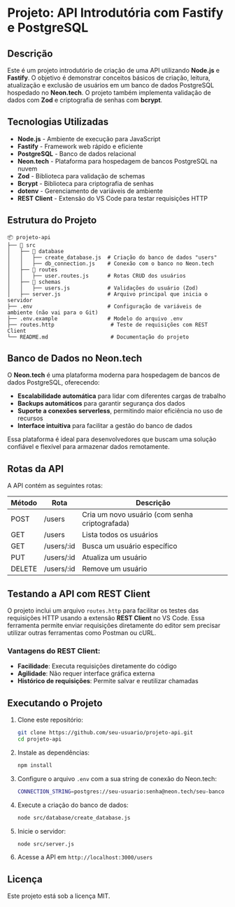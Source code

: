 # Projeto: API Introdutória com Fastify e PostgreSQL

## Descrição
Este é um projeto introdutório de criação de uma API utilizando **Node.js** e **Fastify**. O objetivo é demonstrar conceitos básicos de criação, leitura, atualização e exclusão de usuários em um banco de dados PostgreSQL hospedado no **Neon.tech**. O projeto também implementa validação de dados com **Zod** e criptografia de senhas com **bcrypt**.

## Tecnologias Utilizadas
- **Node.js** - Ambiente de execução para JavaScript
- **Fastify** - Framework web rápido e eficiente
- **PostgreSQL** - Banco de dados relacional
- **Neon.tech** - Plataforma para hospedagem de bancos PostgreSQL na nuvem
- **Zod** - Biblioteca para validação de schemas
- **Bcrypt** - Biblioteca para criptografia de senhas
- **dotenv** - Gerenciamento de variáveis de ambiente
- **REST Client** - Extensão do VS Code para testar requisições HTTP

## Estrutura do Projeto
```
📦 projeto-api
├── 📂 src
│   ├── 📂 database
│   │   ├── create_database.js  # Criação do banco de dados "users"
│   │   ├── db_connection.js    # Conexão com o banco no Neon.tech
│   ├── 📂 routes
│   │   ├── user.routes.js      # Rotas CRUD dos usuários
│   ├── 📂 schemas
│   │   ├── users.js            # Validações do usuário (Zod)
│   ├── server.js               # Arquivo principal que inicia o servidor
├── .env                        # Configuração de variáveis de ambiente (não vai para o Git)
├── .env.example                # Modelo do arquivo .env
├── routes.http                  # Teste de requisições com REST Client
└── README.md                    # Documentação do projeto
```

## Banco de Dados no Neon.tech
O **Neon.tech** é uma plataforma moderna para hospedagem de bancos de dados PostgreSQL, oferecendo:
- **Escalabilidade automática** para lidar com diferentes cargas de trabalho
- **Backups automáticos** para garantir segurança dos dados
- **Suporte a conexões serverless**, permitindo maior eficiência no uso de recursos
- **Interface intuitiva** para facilitar a gestão do banco de dados

Essa plataforma é ideal para desenvolvedores que buscam uma solução confiável e flexível para armazenar dados remotamente.

## Rotas da API
A API contém as seguintes rotas:

| Método  | Rota        | Descrição                         |
|---------|------------|---------------------------------|
| POST    | /users     | Cria um novo usuário (com senha criptografada) |
| GET     | /users     | Lista todos os usuários        |
| GET     | /users/:id | Busca um usuário específico    |
| PUT     | /users/:id | Atualiza um usuário            |
| DELETE  | /users/:id | Remove um usuário              |

## Testando a API com REST Client
O projeto inclui um arquivo `routes.http` para facilitar os testes das requisições HTTP usando a extensão **REST Client** no VS Code. Essa ferramenta permite enviar requisições diretamente do editor sem precisar utilizar outras ferramentas como Postman ou cURL.

### Vantagens do REST Client:
- **Facilidade**: Executa requisições diretamente do código
- **Agilidade**: Não requer interface gráfica externa
- **Histórico de requisições**: Permite salvar e reutilizar chamadas

## Executando o Projeto
1. Clone este repositório:
   ```sh
   git clone https://github.com/seu-usuario/projeto-api.git
   cd projeto-api
   ```
2. Instale as dependências:
   ```sh
   npm install
   ```
3. Configure o arquivo `.env` com a sua string de conexão do Neon.tech:
   ```sh
   CONNECTION_STRING=postgres://seu-usuario:senha@neon.tech/seu-banco
   ```
4. Execute a criação do banco de dados:
   ```sh
   node src/database/create_database.js
   ```
5. Inicie o servidor:
   ```sh
   node src/server.js
   ```
6. Acesse a API em `http://localhost:3000/users`

## Licença
Este projeto está sob a licença MIT.
